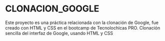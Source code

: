 # CLONACION_GOOGLE
Este proyecto es una práctica relacionada con la clonación de Google, fue creado con HTML y CSS en el bootcamp de Tecnolochicas PRO.
Clonación sencilla del interfaz de Google, usando HTML y CSS
